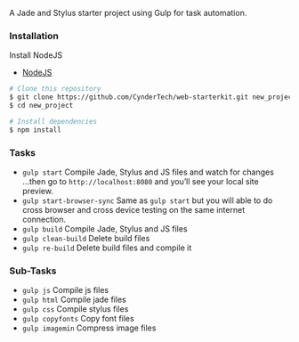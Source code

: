 A Jade and Stylus starter project using Gulp for task automation.

### Installation

Install NodeJS

- [NodeJS](http://nodejs.org/)

```sh
# Clone this repository
$ git clone https://github.com/CynderTech/web-starterkit.git new_project
$ cd new_project

# Install dependencies
$ npm install
```

### Tasks

- `gulp start` Compile Jade, Stylus and JS files and watch for changes ...then go to `http://localhost:8080` and you’ll see your local site preview. 
- `gulp start-browser-sync` Same as `gulp start` but you will able to do cross browser and cross device testing on the same internet connection.
- `gulp build` Compile Jade, Stylus and JS files
- `gulp clean-build` Delete build files
- `gulp re-build` Delete build files and compile it 


### Sub-Tasks
- `gulp js` Compile js files
- `gulp html` Compile jade files
- `gulp css` Compile stylus files
- `gulp copyfonts` Copy font files
- `gulp imagemin` Compress image files
